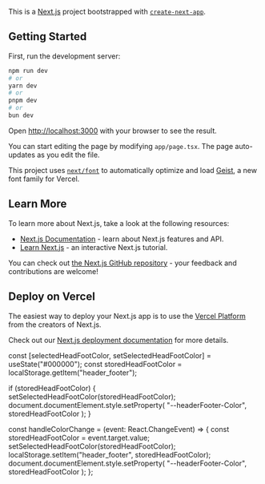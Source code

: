 This is a [Next.js](https://nextjs.org) project bootstrapped with [`create-next-app`](https://nextjs.org/docs/app/api-reference/cli/create-next-app).

## Getting Started

First, run the development server:

```bash
npm run dev
# or
yarn dev
# or
pnpm dev
# or
bun dev
```

Open [http://localhost:3000](http://localhost:3000) with your browser to see the result.

You can start editing the page by modifying `app/page.tsx`. The page auto-updates as you edit the file.

This project uses [`next/font`](https://nextjs.org/docs/app/building-your-application/optimizing/fonts) to automatically optimize and load [Geist](https://vercel.com/font), a new font family for Vercel.

## Learn More

To learn more about Next.js, take a look at the following resources:

- [Next.js Documentation](https://nextjs.org/docs) - learn about Next.js features and API.
- [Learn Next.js](https://nextjs.org/learn) - an interactive Next.js tutorial.

You can check out [the Next.js GitHub repository](https://github.com/vercel/next.js) - your feedback and contributions are welcome!

## Deploy on Vercel

The easiest way to deploy your Next.js app is to use the [Vercel Platform](https://vercel.com/new?utm_medium=default-template&filter=next.js&utm_source=create-next-app&utm_campaign=create-next-app-readme) from the creators of Next.js.

Check out our [Next.js deployment documentation](https://nextjs.org/docs/app/building-your-application/deploying) for more details.

<!-- Website Info -->

const [selectedHeadFootColor, setSelectedHeadFootColor] =
useState<string>("#000000");
const storedHeadFootColor = localStorage.getItem("header_footer");

<!-- Header and footer bg color -->
if (storedHeadFootColor) {
setSelectedHeadFootColor(storedHeadFootColor);
document.documentElement.style.setProperty(
"--headerFooter-Color",
storedHeadFootColor
);
}

    
<!-- head and footer event handler -->
const handleColorChange = (event: React.ChangeEvent<HTMLInputElement>) => {
const storedHeadFootColor = event.target.value;
setSelectedHeadFootColor(storedHeadFootColor);
localStorage.setItem("header_footer", storedHeadFootColor);
document.documentElement.style.setProperty(
"--headerFooter-Color",
storedHeadFootColor
);
};
